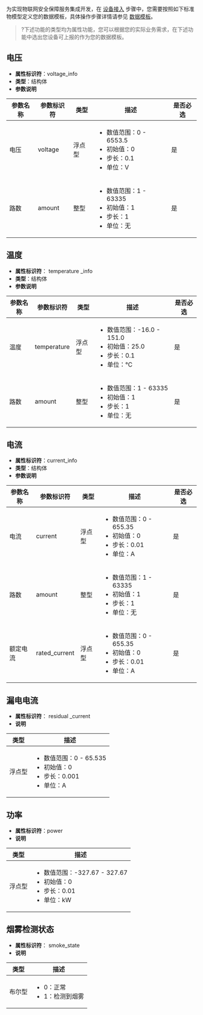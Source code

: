 


为实现物联网安全保障服务集成开发，在 [设备接入](https://cloud.tencent.com/document/product/1465/59046#.E6.AD.A5.E9.AA.A41.EF.BC.9A.E8.AE.BE.E5.A4.87.E6.8E.A5.E5.85.A5) 步骤中，您需要按照如下标准物模型定义您的数据模板，具体操作步骤详情请参见 [数据模板](https://cloud.tencent.com/document/product/1081/44921)。

>?下述功能的类型均为属性功能，您可以根据您的实际业务需求，在下述功能中选出您设备可上报的作为您的数据模板。

## 电压

- **属性标识符**：voltage_info
- **类型**：结构体
- **参数说明**
<table>
<thead>
<tr>
<th>参数名称</th>
<th>参数标识符</th>
<th>类型</th>
<th>描述</th>
<th>是否必选</th>
</tr>
</thead>
<tbody><tr>
<td>电压</td>
<td>voltage</td>
<td>浮点型</td>
<td><ul><li>数值范围：0 - 6553.5<li>初始值：0<li>步长：0.1<li>单位：V</ul></td>
<td>是</td>
</tr>
<tr>
<td>路数</td>
<td>amount</td>
<td>整型</td>
<td><ul><li>数值范围：1 - 63335<li>初始值：1<li>步长：1<li>单位：无</ul></td>
<td>是</td>
</tr>
</tbody></table>

## 温度

- **属性标识符**： temperature _info
- **类型**：结构体
- **参数说明**
<table>
<thead>
<tr>
<th>参数名称</th>
<th>参数标识符</th>
<th>类型</th>
<th>描述</th>
<th>是否必选</th>
</tr>
</thead>
<tbody><tr>
<td>温度</td>
<td>temperature</td>
<td>浮点型</td>
<td><ul><li>数值范围：-16.0 - 151.0<li>初始值：25.0<li>步长：0.1<li>单位：℃</ul></td>
<td>是</td>
</tr>
<tr>
<td>路数</td>
<td>amount</td>
<td>整型</td>
<td><ul><li>数值范围：1 - 63335<li>初始值：1<li>步长：1<li>单位：无</ul></td>
<td>是</td>
</tr>
</tbody></table>

## 电流

- **属性标识符**：current_info
- **类型**：结构体
- **参数说明**
<table>
<thead>
<tr>
<th>参数名称</th>
<th>参数标识符</th>
<th>类型</th>
<th>描述</th>
<th>是否必选</th>
</tr>
</thead>
<tbody><tr>
<td>电流</td>
<td>current</td>
<td>浮点型</td>
<td><ul><li>数值范围：0 - 655.35<li>初始值：0<li>步长：0.01<li>单位：A</ul></td>
<td>是</td>
</tr>
<tr>
<td>路数</td>
<td>amount</td>
<td>整型</td>
<td><ul><li>数值范围：1 - 63335<li>初始值：1<li>步长：1<li>单位：无</ul></td>
<td>是</td>
</tr>
<tr>
<td>额定电流</td>
<td>rated_current</td>
<td>浮点型</td>
<td><ul><li>数值范围：0 - 655.35<li>初始值：0<li>步长：0.01<li>单位：A</ul></td>
<td>是</td>
</tr
</tbody></table>


## 漏电电流

- **属性标识符**： residual _current 
- **说明**
<table>
<thead>
<tr>
<th>类型</th>
<th>描述</th>
</tr>
</thead>
<tbody><tr>
<td>浮点型</td>
<td><ul><li>数值范围：0 - 65.535</li><li>初始值：0</li><li>步长：0.001</li><li>单位：A</li></ul></td>
</tr>
</tbody></table>

 


## 功率

- **属性标识符**：power
- **说明**
<table>
<thead>
<tr>
<th>类型</th>
<th>描述</th>
</tr>
</thead>
<tbody><tr>
<td>浮点型</td>
<td><ul><li>数值范围：-327.67 - 327.67</li><li>初始值：0</li><li>步长：0.01</li><li>单位：kW</li></ul></td>
</tr>
</tbody></table>


## 烟雾检测状态

- **属性标识符**： smoke_state 
- **说明**
<table>
<thead>
<tr>
<th>类型</th>
<th>描述</th>
</tr>
</thead>
<tbody><tr>
<td>布尔型</td>
<td><ul><li>0：正常</li><li>1：检测到烟雾</ul></td>
</tr>
</tbody></table>
 
 
